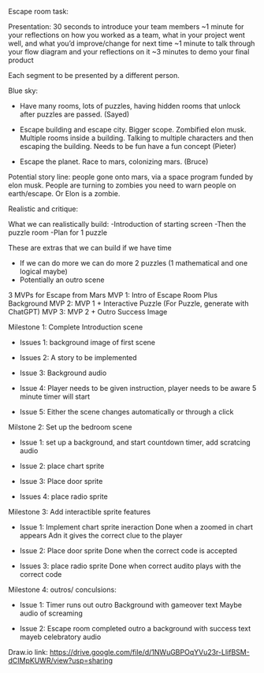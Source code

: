 
Escape room task:

Presentation: 
30 seconds to introduce your team members
~1 minute for your reflections on how you worked as a team, what in your project went well, and what you’d improve/change for next time
~1 minute to talk through your flow diagram and your reflections on it
~3 minutes to demo your final product

Each segment to be presented by a different person.




Blue sky: 

- Have many rooms, lots of puzzles, having hidden rooms that unlock after puzzles are passed. (Sayed)


- Escape building and escape city. Bigger scope. Zombified elon musk. Multiple rooms inside a building. Talking to multiple characters and then escaping the building. Needs to be fun have a fun concept (Pieter)


- Escape the planet. Race to mars, colonizing mars. (Bruce)


Potential story line: people gone onto mars, via a space program funded by elon musk. People are turning to zombies you need to warn people on earth/escape. Or Elon is a zombie. 



Realistic and critique: 

What we can realistically build:
-Introduction of starting screen 
-Then the puzzle room 
-Plan for 1 puzzle 


These are extras that we can build if we have time
- If we can do more we can do more 2 puzzles (1 mathematical and one logical maybe)
- Potentially an outro scene 



3 MVPs for Escape from Mars
MVP 1: Intro of Escape Room Plus Background
MVP 2: MVP 1 + Interactive Puzzle (For Puzzle, generate with ChatGPT)
MVP 3: MVP 2 + Outro Success Image






Milestone 1: Complete Introduction scene
- Issues 1: background image of first scene

- Issues 2: A story to be implemented

- Issue 3: Background audio

- Issue 4: Player needs to be given instruction, player needs to be aware 5 minute timer will start

- Issue 5: Either the scene changes automatically or through a click


Milstone 2: Set up the bedroom scene
- Issue 1: set up a background, and start countdown timer, add scratcing audio

- Issue 2: place chart sprite

- Issue 3: Place door sprite

- Issues 4: place radio sprite

Milestone 3: Add interactible sprite features
- Issue 1: Implement chart sprite ineraction
Done when a zoomed in chart appears
Adn it gives the correct clue to the player 

- Issue 2: Place door sprite
Done when the correct code is accepted

- Issues 3: place radio sprite
Done when correct audito plays with the correct code

Milestone 4: outros/ conculsions:
- Issue 1: Timer runs out outro
Background with gameover text
Maybe audio of screaming

- Issue 2: Escape room completed outro
a background with success text
mayeb celebratory audio


Draw.io link: https://drive.google.com/file/d/1NWuGBPOqYVu23r-LlifBSM-dCIMpKUWR/view?usp=sharing
